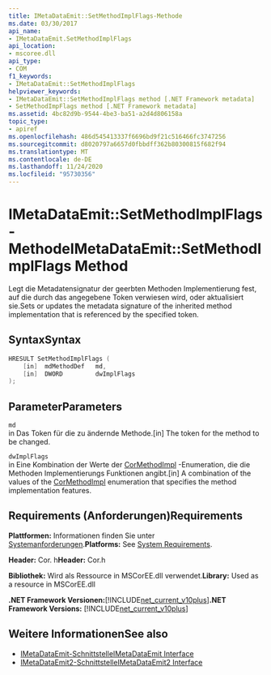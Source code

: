 ```yaml
---
title: IMetaDataEmit::SetMethodImplFlags-Methode
ms.date: 03/30/2017
api_name:
- IMetaDataEmit.SetMethodImplFlags
api_location:
- mscoree.dll
api_type:
- COM
f1_keywords:
- IMetaDataEmit::SetMethodImplFlags
helpviewer_keywords:
- IMetaDataEmit::SetMethodImplFlags method [.NET Framework metadata]
- SetMethodImpFlags method [.NET Framework metadata]
ms.assetid: 4bc82d9b-9544-4be3-ba51-a2d4d806158a
topic_type:
- apiref
ms.openlocfilehash: 486d545413337f6696bd9f21c516466fc3747256
ms.sourcegitcommit: d8020797a6657d0fbbdff362b80300815f682f94
ms.translationtype: MT
ms.contentlocale: de-DE
ms.lasthandoff: 11/24/2020
ms.locfileid: "95730356"
---
```

# <a name="imetadataemitsetmethodimplflags-method"></a><span data-ttu-id="01ff2-102">IMetaDataEmit::SetMethodImplFlags-Methode</span><span class="sxs-lookup"><span data-stu-id="01ff2-102">IMetaDataEmit::SetMethodImplFlags Method</span></span>

<span data-ttu-id="01ff2-103">Legt die Metadatensignatur der geerbten Methoden Implementierung fest, auf die durch das angegebene Token verwiesen wird, oder aktualisiert sie.</span><span class="sxs-lookup"><span data-stu-id="01ff2-103">Sets or updates the metadata signature of the inherited method implementation that is referenced by the specified token.</span></span>  
  
## <a name="syntax"></a><span data-ttu-id="01ff2-104">Syntax</span><span class="sxs-lookup"><span data-stu-id="01ff2-104">Syntax</span></span>  
  
```cpp  
HRESULT SetMethodImplFlags (
    [in]  mdMethodDef   md,
    [in]  DWORD         dwImplFlags
);  
```  
  
## <a name="parameters"></a><span data-ttu-id="01ff2-105">Parameter</span><span class="sxs-lookup"><span data-stu-id="01ff2-105">Parameters</span></span>  

 `md`  
 <span data-ttu-id="01ff2-106">in Das Token für die zu ändernde Methode.</span><span class="sxs-lookup"><span data-stu-id="01ff2-106">[in] The token for the method to be changed.</span></span>  
  
 `dwImplFlags`  
 <span data-ttu-id="01ff2-107">in Eine Kombination der Werte der [CorMethodImpl](cormethodimpl-enumeration.md) -Enumeration, die die Methoden Implementierungs Funktionen angibt.</span><span class="sxs-lookup"><span data-stu-id="01ff2-107">[in] A combination of the values of the [CorMethodImpl](cormethodimpl-enumeration.md) enumeration that specifies the method implementation features.</span></span>  
  
## <a name="requirements"></a><span data-ttu-id="01ff2-108">Requirements (Anforderungen)</span><span class="sxs-lookup"><span data-stu-id="01ff2-108">Requirements</span></span>  

 <span data-ttu-id="01ff2-109">**Plattformen:** Informationen finden Sie unter [Systemanforderungen](../../get-started/system-requirements.md).</span><span class="sxs-lookup"><span data-stu-id="01ff2-109">**Platforms:** See [System Requirements](../../get-started/system-requirements.md).</span></span>  
  
 <span data-ttu-id="01ff2-110">**Header:** Cor. h</span><span class="sxs-lookup"><span data-stu-id="01ff2-110">**Header:** Cor.h</span></span>  
  
 <span data-ttu-id="01ff2-111">**Bibliothek:** Wird als Ressource in MSCorEE.dll verwendet.</span><span class="sxs-lookup"><span data-stu-id="01ff2-111">**Library:** Used as a resource in MSCorEE.dll</span></span>  
  
 <span data-ttu-id="01ff2-112">**.NET Framework Versionen:**[!INCLUDE[net_current_v10plus](../../../../includes/net-current-v10plus-md.md)]</span><span class="sxs-lookup"><span data-stu-id="01ff2-112">**.NET Framework Versions:** [!INCLUDE[net_current_v10plus](../../../../includes/net-current-v10plus-md.md)]</span></span>  
  
## <a name="see-also"></a><span data-ttu-id="01ff2-113">Weitere Informationen</span><span class="sxs-lookup"><span data-stu-id="01ff2-113">See also</span></span>

- [<span data-ttu-id="01ff2-114">IMetaDataEmit-Schnittstelle</span><span class="sxs-lookup"><span data-stu-id="01ff2-114">IMetaDataEmit Interface</span></span>](imetadataemit-interface.md)
- [<span data-ttu-id="01ff2-115">IMetaDataEmit2-Schnittstelle</span><span class="sxs-lookup"><span data-stu-id="01ff2-115">IMetaDataEmit2 Interface</span></span>](imetadataemit2-interface.md)
